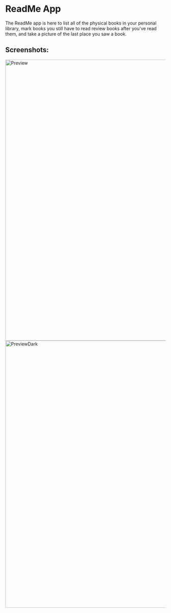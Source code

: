 # ReadMe App

The ReadMe app is here to list all of the physical books in your personal library, 
mark books you still have to read review books after you've read them, 
and take a picture of the last place you saw a book.

<h2>Screenshots:</h2>
<img width="880" alt="Preview" src="https://user-images.githubusercontent.com/31934552/142859010-5ffabe1f-db8e-4d5a-923e-72d88e017a47.png">
<img width="837" alt="PreviewDark" src="https://user-images.githubusercontent.com/31934552/142859044-fc5086ad-6d5a-43db-a270-8e280d09acee.png">
